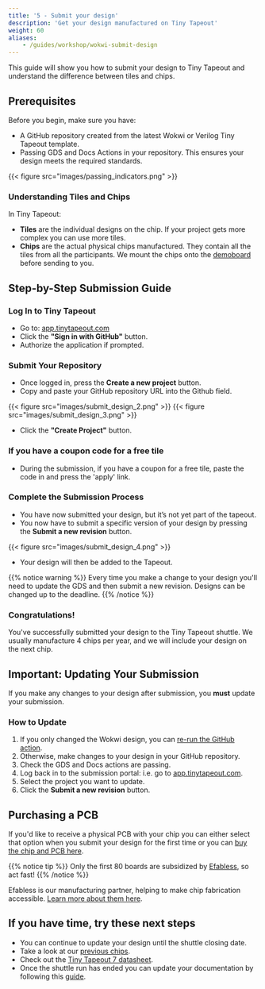 ```yaml
---
title: '5 - Submit your design'
description: 'Get your design manufactured on Tiny Tapeout'
weight: 60
aliases:
    - /guides/workshop/wokwi-submit-design
---
```


This guide will show you how to submit your design to Tiny Tapeout and understand the difference between tiles and chips.

## Prerequisites

Before you begin, make sure you have:

* A GitHub repository created from the latest Wokwi or Verilog Tiny Tapeout template.
* Passing GDS and Docs Actions in your repository. This ensures your design meets the required standards.

{{< figure src="images/passing_indicators.png" >}}

### Understanding Tiles and Chips

In Tiny Tapeout:

* **Tiles** are the individual designs on the chip. If your project gets more complex you can use more tiles.
* **Chips** are the actual physical chips manufactured. They contain all the tiles from all the participants. We mount the chips onto the [demoboard](/specs/pcb) before sending to you.

## Step-by-Step Submission Guide

### Log In to Tiny Tapeout

* Go to: [app.tinytapeout.com](https://app.tinytapeout.com/)
* Click the **"Sign in with GitHub"** button.
* Authorize the application if prompted.

### Submit Your Repository

* Once logged in, press the **Create a new project** button.
* Copy and paste your GitHub repository URL into the Github field.

{{< figure src="images/submit_design_2.png" >}}
{{< figure src="images/submit_design_3.png" >}}

* Click the **"Create Project"** button.

### If you have a coupon code for a free tile

* During the submission, if you have a coupon for a free tile, paste the code in and press the 'apply' link.

### Complete the Submission Process

* You have now submitted your design, but it’s not yet part of the tapeout. 
* You now have to submit a specific version of your design by pressing the **Submit a new revision** button.

{{< figure src="images/submit_design_4.png" >}}

* Your design will then be added to the Tapeout.
  
{{% notice warning %}}
Every time you make a change to your design you'll need to update the GDS and then submit a new revision. Designs can be changed up to the deadline.
{{% /notice %}}

### Congratulations!

You've successfully submitted your design to the Tiny Tapeout shuttle. We usually manufacture 4 chips per year, and we will include your design on the next chip.

## Important: Updating Your Submission

If you make any changes to your design after submission, you **must** update your submission.

### How to Update

1. If you only changed the Wokwi design, you can [re-run the GitHub action](/guides/wokwi-to-gds/#tips).
1. Otherwise, make changes to your design in your GitHub repository.
1. Check the GDS and Docs actions are passing.
1. Log back in to the submission portal: i.e. go to [app.tinytapeout.com](https://app.tinytapeout.com).
1. Select the project you want to update.
1. Click the **Submit a new revision** button.

## Purchasing a PCB

If you'd like to receive a physical PCB with your chip you can either select that option when you submit your design for the first time or you can [buy the chip and PCB here](https://app.tinytapeout.com/prepurchase).
  
{{% notice tip %}} 
Only the first 80 boards are subsidized by [Efabless](https://efabless.com), so act fast!
{{% /notice %}} 

Efabless is our manufacturing partner, helping to make chip fabrication accessible. [Learn more about them here](https://efabless.com/).


## If you have time, try these next steps

* You can continue to update your design until the shuttle closing date.
* Take a look at our [previous chips](https://tinytapeout.com/runs/).
* Check out the [Tiny Tapeout 7 datasheet](https://tinytapeout.github.io/tinytapeout-07/datasheet.pdf).
* Once the shuttle run has ended you can update your documentation by following this [guide](https://docs.google.com/document/d/16YdQM4Lh3ZazVcNXhO2Ssty5hzKGp0fj3FKmcbMlFZo/edit#heading=h.mcvyaz7a8clr).
